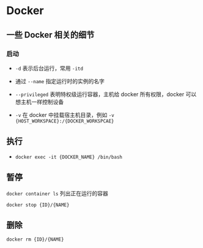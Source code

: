 # Docker

## 一些 Docker 相关的细节

### 启动

- `-d` 表示后台运行，常用 `-itd`

- 通过 `--name` 指定运行时的实例的名字

- `--privileged` 表明特权级运行容器，主机给 docker 所有权限，docker 可以想主机一样控制设备

- `-v` 在 docker 中挂载宿主机目录，例如 `-v {HOST_WORKSPACE}:/{DOCKER_WORKSPCAE}`

## 执行

- `docker exec -it {DOCKER_NAME} /bin/bash`

## 暂停

`docker container ls` 列出正在运行的容器

`docker stop {ID}/{NAME}`

## 删除

`docker rm {ID}/{NAME}`


